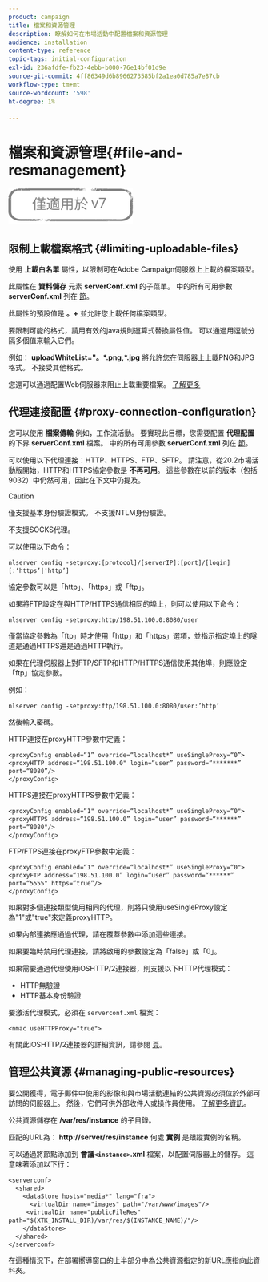 ```yaml
---
product: campaign
title: 檔案和資源管理
description: 瞭解如何在市場活動中配置檔案和資源管理
audience: installation
content-type: reference
topic-tags: initial-configuration
exl-id: 236afdfe-fb23-4ebb-b000-76e14bf01d9e
source-git-commit: 4ff86349d6b8966273585bf2a1ea0d785a7e87cb
workflow-type: tm+mt
source-wordcount: '598'
ht-degree: 1%

---
```


# 檔案和資源管理{#file-and-resmanagement}

![](../../assets/v7-only.svg)

## 限制上載檔案格式 {#limiting-uploadable-files}

使用 **上載白名單** 屬性，以限制可在Adobe Campaign伺服器上上載的檔案類型。

此屬性在 **資料儲存** 元素 **serverConf.xml** 的子菜單。 中的所有可用參數 **serverConf.xml** 列在 [節](../../installation/using/the-server-configuration-file.md)。

此屬性的預設值是 **。+** 並允許您上載任何檔案類型。

要限制可能的格式，請用有效的java規則運算式替換屬性值。 可以通過用逗號分隔多個值來輸入它們。

例如： **uploadWhiteList=&quot;。&#42;.png,&#42;.jpg** 將允許您在伺服器上上載PNG和JPG格式。 不接受其他格式。

您還可以通過配置Web伺服器來阻止上載重要檔案。 [了解更多](web-server-configuration.md)

## 代理連接配置 {#proxy-connection-configuration}

您可以使用 **檔案傳輸** 例如，工作流活動。 要實現此目標，您需要配置 **代理配置** 的下界 **serverConf.xml** 檔案。 中的所有可用參數 **serverConf.xml** 列在 [節](../../installation/using/the-server-configuration-file.md)。

可以使用以下代理連接：HTTP、HTTPS、FTP、SFTP。 請注意，從20.2市場活動版開始，HTTP和HTTPS協定參數是 **不再可用**。 這些參數在以前的版本（包括9032）中仍然可用，因此在下文中仍提及。

>[!CAUTION]
>
>僅支援基本身份驗證模式。 不支援NTLM身份驗證。
>
>不支援SOCKS代理。

可以使用以下命令：

```
nlserver config -setproxy:[protocol]/[serverIP]:[port]/[login][:‘https’|'http’]
```

協定參數可以是「http」、「https」或「ftp」。

如果將FTP設定在與HTTP/HTTPS通信相同的埠上，則可以使用以下命令：

```
nlserver config -setproxy:http/198.51.100.0:8080/user
```

僅當協定參數為「ftp」時才使用「http」和「https」選項，並指示指定埠上的隧道是通過HTTPS還是通過HTTP執行。

如果在代理伺服器上對FTP/SFTP和HTTP/HTTPS通信使用其他埠，則應設定「ftp」協定參數。


例如：

```
nlserver config -setproxy:ftp/198.51.100.0:8080/user:’http’
```

然後輸入密碼。

HTTP連接在proxyHTTP參數中定義：

```
<proxyConfig enabled=“1” override=“localhost*” useSingleProxy=“0”>
<proxyHTTP address=“198.51.100.0" login=“user” password=“*******” port=“8080”/>
</proxyConfig>
```

HTTPS連接在proxyHTTPS參數中定義：

```
<proxyConfig enabled=“1" override=“localhost*” useSingleProxy=“0">
<proxyHTTPS address=“198.51.100.0” login=“user” password=“******” port=“8080"/>
</proxyConfig>
```

FTP/FTPS連接在proxyFTP參數中定義：

```
<proxyConfig enabled=“1" override=“localhost*” useSingleProxy=“0">
<proxyFTP address=“198.51.100.0” login=“user” password=“******” port=“5555" https=”true”/>
</proxyConfig>
```

如果對多個連接類型使用相同的代理，則將只使用useSingleProxy設定為&quot;1&quot;或&quot;true&quot;來定義proxyHTTP。

如果內部連接應通過代理，請在覆蓋參數中添加這些連接。

如果要臨時禁用代理連接，請將啟用的參數設定為「false」或「0」。

如果需要通過代理使用iOSHTTP/2連接器，則支援以下HTTP代理模式：

* HTTP無驗證
* HTTP基本身份驗證

要激活代理模式，必須在 `serverconf.xml` 檔案：

```
<nmac useHTTPProxy="true">
```

有關此iOSHTTP/2連接器的詳細資訊，請參閱 [頁](../../delivery/using/about-mobile-app-channel.md)。

## 管理公共資源 {#managing-public-resources}

要公開獲得，電子郵件中使用的影像和與市場活動連結的公共資源必須位於外部可訪問的伺服器上。 然後，它們可供外部收件人或操作員使用。 [了解更多資訊](../../installation/using/deploying-an-instance.md#managing-public-resources)。

公共資源儲存在 **/var/res/instance** 的子目錄。

匹配的URL為： **http://server/res/instance** 何處 **實例** 是跟蹤實例的名稱。

可以通過將節點添加到 **會議`<instance>`.xml** 檔案，以配置伺服器上的儲存。 這意味著添加以下行：

```
<serverconf>
  <shared>
    <dataStore hosts="media*" lang="fra">
      <virtualDir name="images" path="/var/www/images"/>
     <virtualDir name="publicFileRes" path="$(XTK_INSTALL_DIR)/var/res/$(INSTANCE_NAME)/"/>
    </dataStore>
  </shared>
</serverconf>
```

在這種情況下，在部署嚮導窗口的上半部分中為公共資源指定的新URL應指向此資料夾。

